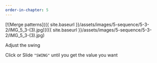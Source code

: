```yaml
---
order-in-chapter: 5
---
```


[![Merge patterns]({{ site.baseurl }}/assets/images/5-sequence/5-3-2/IMG_5_3-(3).jpg)]({{
site.baseurl }}/assets/images/5-sequence/5-3-2/IMG_5_3-(3).jpg)

Adjust the swing

Click or Slide `"SWING"` until you get the value you want
